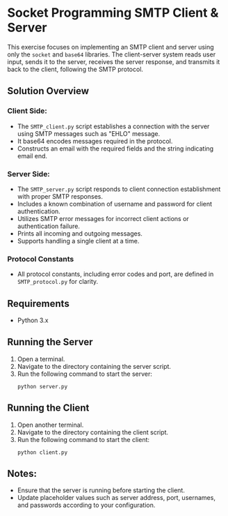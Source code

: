 
# Socket Programming SMTP Client & Server

This exercise focuses on implementing an SMTP client and server using only the `socket` and `base64` libraries. The client-server system reads user input, sends it to the server, receives the server response, and transmits it back to the client, following the SMTP protocol.

## Solution Overview

### Client Side:
- The `SMTP_client.py` script establishes a connection with the server using SMTP messages such as "EHLO" message.
- It base64 encodes messages required in the protocol.
- Constructs an email with the required fields and the string indicating email end.

### Server Side:
- The `SMTP_server.py` script responds to client connection establishment with proper SMTP responses.
- Includes a known combination of username and password for client authentication.
- Utilizes SMTP error messages for incorrect client actions or authentication failure.
- Prints all incoming and outgoing messages.
- Supports handling a single client at a time.

### Protocol Constants
- All protocol constants, including error codes and port, are defined in `SMTP_protocol.py` for clarity.

## Requirements
- Python 3.x

## Running the Server
1. Open a terminal.
2. Navigate to the directory containing the server script.
3. Run the following command to start the server:
   ```
   python server.py
   ```

## Running the Client
1. Open another terminal.
2. Navigate to the directory containing the client script.
3. Run the following command to start the client:
   ```
   python client.py
   ```

## Notes:
- Ensure that the server is running before starting the client.
- Update placeholder values such as server address, port, usernames, and passwords according to your configuration.
